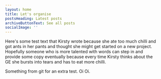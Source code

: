 ```yaml
---
layout: home
title: Let's organise
postsHeading: Latest posts
archiveButtonText: See all posts
socialImage: ''
---
```

Here's some test text that Kirsty wrote because she ate too much chilli and got ants in her pants and thought she might get started on a new project. Hopefully someone who is more talented with words can step in and provide some copy eventually because every time Kirsty thinks about the GE she bursts into tears and has to eat more chilli.

Something from git for an extra test. Oi Oi.
